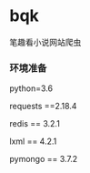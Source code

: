 # bqk
笔趣看小说网站爬虫



### 环境准备

python=3.6

requests ==2.18.4

redis == 3.2.1

lxml ==  4.2.1

pymongo == 3.7.2

### 